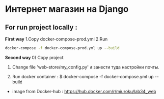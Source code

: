 # Интернет магазин на Django

## For run project locally : 

**First way**
1.Copy docker-compose-prod.yml
2.Run
```sh
docker-compose -f docker-compose-prod.yml up --build
```

**Second way**
0)  Copy project     

1) Change file 'web-store/my_config.py' и занести туда настройки почты.

2) Run docker container :
    $ docker-compose -f docker-compose.yml up --build


- image from Docker-hub : https://hub.docker.com/r/miuroku/lab34_web

